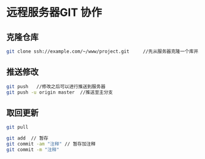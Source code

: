# 远程服务器GIT 协作
## 克隆仓库
```bash
git clone ssh://example.com/~/www/project.git     //先从服务器克隆一个库并上传
```
## 推送修改
```bash
git push   //修改之后可以进行推送到服务器
git push -u origin master  //推送至主分支
```
## 取回更新
```bash
git pull
```
```bash
git add  // 暂存
git commit -am "注释" // 暂存加注释
git commit -m "注释"
```
